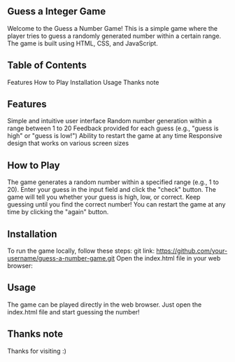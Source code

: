 ## Guess a Integer Game
Welcome to the Guess a Number Game! This is a simple game where the player tries to guess a randomly generated number within a certain range. The game is built using HTML, CSS, and JavaScript.

## Table of Contents
Features
How to Play
Installation
Usage
Thanks note

## Features
Simple and intuitive user interface
Random number generation within a range between 1 to 20
Feedback provided for each guess (e.g., "guess is high" or "guess is low!")
Ability to restart the game at any time
Responsive design that works on various screen sizes

## How to Play
The game generates a random number within a specified range (e.g., 1 to 20).
Enter your guess in the input field and click the "check" button.
The game will tell you whether your guess is high, low, or correct.
Keep guessing until you find the correct number!
You can restart the game at any time by clicking the "again" button.

## Installation
To run the game locally, follow these steps:
git link: https://github.com/your-username/guess-a-number-game.git
Open the index.html file in your web browser:

## Usage
The game can be played directly in the web browser. Just open the index.html file and start guessing the number!

## Thanks note
 Thanks for visiting :)

